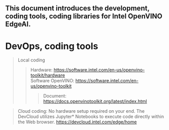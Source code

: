 This document introduces the development, coding tools, coding libraries for Intel OpenVINO EdgeAI.
---
# DevOps, coding tools
> Local coding
>> Hardware: https://software.intel.com/en-us/openvino-toolkit/hardware  
>> Software OpenVINO: https://software.intel.com/en-us/openvino-toolkit
>>> Document: https://docs.openvinotoolkit.org/latest/index.html  

> Cloud coding: No hardware setup required on your end. The DevCloud utilizes Jupyter* Notebooks to execute code directly within the Web browser. https://devcloud.intel.com/edge/home

